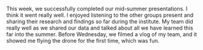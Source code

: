 This week, we successfully completed our mid-summer presentations. I think it went really well. I enjoyed listening to the other groups present and sharing their research and findings so far during the institute. My team did really well as we shared our data and talked about all we have learned this far into the summer. Before Wednesday, we filmed a vlog of my team, and it showed me flying the drone for the first time, which was fun. 
